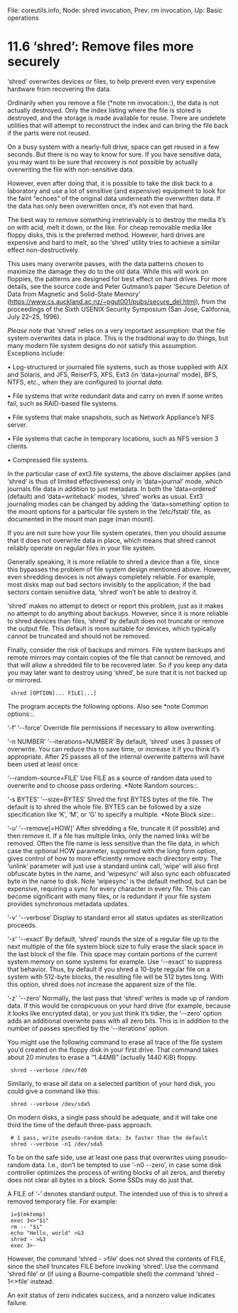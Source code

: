 File: coreutils.info,  Node: shred invocation,  Prev: rm invocation,  Up: Basic operations

11.6 ‘shred’: Remove files more securely
========================================

‘shred’ overwrites devices or files, to help prevent even very expensive
hardware from recovering the data.

   Ordinarily when you remove a file (*note rm invocation::), the data
is not actually destroyed.  Only the index listing where the file is
stored is destroyed, and the storage is made available for reuse.  There
are undelete utilities that will attempt to reconstruct the index and
can bring the file back if the parts were not reused.

   On a busy system with a nearly-full drive, space can get reused in a
few seconds.  But there is no way to know for sure.  If you have
sensitive data, you may want to be sure that recovery is not possible by
actually overwriting the file with non-sensitive data.

   However, even after doing that, it is possible to take the disk back
to a laboratory and use a lot of sensitive (and expensive) equipment to
look for the faint “echoes” of the original data underneath the
overwritten data.  If the data has only been overwritten once, it’s not
even that hard.

   The best way to remove something irretrievably is to destroy the
media it’s on with acid, melt it down, or the like.  For cheap removable
media like floppy disks, this is the preferred method.  However, hard
drives are expensive and hard to melt, so the ‘shred’ utility tries to
achieve a similar effect non-destructively.

   This uses many overwrite passes, with the data patterns chosen to
maximize the damage they do to the old data.  While this will work on
floppies, the patterns are designed for best effect on hard drives.  For
more details, see the source code and Peter Gutmann’s paper ‘Secure
Deletion of Data from Magnetic and Solid-State Memory’
(https://www.cs.auckland.ac.nz/~pgut001/pubs/secure_del.html), from the
proceedings of the Sixth USENIX Security Symposium (San Jose,
California, July 22–25, 1996).

   *Please note* that ‘shred’ relies on a very important assumption:
that the file system overwrites data in place.  This is the traditional
way to do things, but many modern file system designs do not satisfy
this assumption.  Exceptions include:

   • Log-structured or journaled file systems, such as those supplied
     with AIX and Solaris, and JFS, ReiserFS, XFS, Ext3 (in
     ‘data=journal’ mode), BFS, NTFS, etc., when they are configured to
     journal _data_.

   • File systems that write redundant data and carry on even if some
     writes fail, such as RAID-based file systems.

   • File systems that make snapshots, such as Network Appliance’s NFS
     server.

   • File systems that cache in temporary locations, such as NFS version
     3 clients.

   • Compressed file systems.

   In the particular case of ext3 file systems, the above disclaimer
applies (and ‘shred’ is thus of limited effectiveness) only in
‘data=journal’ mode, which journals file data in addition to just
metadata.  In both the ‘data=ordered’ (default) and ‘data=writeback’
modes, ‘shred’ works as usual.  Ext3 journaling modes can be changed by
adding the ‘data=something’ option to the mount options for a particular
file system in the ‘/etc/fstab’ file, as documented in the mount man
page (man mount).

   If you are not sure how your file system operates, then you should
assume that it does not overwrite data in place, which means that shred
cannot reliably operate on regular files in your file system.

   Generally speaking, it is more reliable to shred a device than a
file, since this bypasses the problem of file system design mentioned
above.  However, even shredding devices is not always completely
reliable.  For example, most disks map out bad sectors invisibly to the
application; if the bad sectors contain sensitive data, ‘shred’ won’t be
able to destroy it.

   ‘shred’ makes no attempt to detect or report this problem, just as it
makes no attempt to do anything about backups.  However, since it is
more reliable to shred devices than files, ‘shred’ by default does not
truncate or remove the output file.  This default is more suitable for
devices, which typically cannot be truncated and should not be removed.

   Finally, consider the risk of backups and mirrors.  File system
backups and remote mirrors may contain copies of the file that cannot be
removed, and that will allow a shredded file to be recovered later.  So
if you keep any data you may later want to destroy using ‘shred’, be
sure that it is not backed up or mirrored.

     shred [OPTION]... FILE[...]

   The program accepts the following options.  Also see *note Common
options::.

‘-f’
‘--force’
     Override file permissions if necessary to allow overwriting.

‘-n NUMBER’
‘--iterations=NUMBER’
     By default, ‘shred’ uses 3 passes of overwrite.  You can reduce
     this to save time, or increase it if you think it’s appropriate.
     After 25 passes all of the internal overwrite patterns will have
     been used at least once.

‘--random-source=FILE’
     Use FILE as a source of random data used to overwrite and to choose
     pass ordering.  *Note Random sources::.

‘-s BYTES’
‘--size=BYTES’
     Shred the first BYTES bytes of the file.  The default is to shred
     the whole file.  BYTES can be followed by a size specification like
     ‘K’, ‘M’, or ‘G’ to specify a multiple.  *Note Block size::.

‘-u’
‘--remove[=HOW]’
     After shredding a file, truncate it (if possible) and then remove
     it.  If a file has multiple links, only the named links will be
     removed.  Often the file name is less sensitive than the file data,
     in which case the optional HOW parameter, supported with the long
     form option, gives control of how to more efficiently remove each
     directory entry.  The ‘unlink’ parameter will just use a standard
     unlink call, ‘wipe’ will also first obfuscate bytes in the name,
     and ‘wipesync’ will also sync each obfuscated byte in the name to
     disk.  Note ‘wipesync’ is the default method, but can be expensive,
     requiring a sync for every character in every file.  This can
     become significant with many files, or is redundant if your file
     system provides synchronous metadata updates.

‘-v’
‘--verbose’
     Display to standard error all status updates as sterilization
     proceeds.

‘-x’
‘--exact’
     By default, ‘shred’ rounds the size of a regular file up to the
     next multiple of the file system block size to fully erase the
     slack space in the last block of the file.  This space may contain
     portions of the current system memory on some systems for example.
     Use ‘--exact’ to suppress that behavior.  Thus, by default if you
     shred a 10-byte regular file on a system with 512-byte blocks, the
     resulting file will be 512 bytes long.  With this option, shred
     does not increase the apparent size of the file.

‘-z’
‘--zero’
     Normally, the last pass that ‘shred’ writes is made up of random
     data.  If this would be conspicuous on your hard drive (for
     example, because it looks like encrypted data), or you just think
     it’s tidier, the ‘--zero’ option adds an additional overwrite pass
     with all zero bits.  This is in addition to the number of passes
     specified by the ‘--iterations’ option.

   You might use the following command to erase all trace of the file
system you’d created on the floppy disk in your first drive.  That
command takes about 20 minutes to erase a “1.44MB” (actually 1440 KiB)
floppy.

     shred --verbose /dev/fd0

   Similarly, to erase all data on a selected partition of your hard
disk, you could give a command like this:

     shred --verbose /dev/sda5

   On modern disks, a single pass should be adequate, and it will take
one third the time of the default three-pass approach.

     # 1 pass, write pseudo-random data; 3x faster than the default
     shred --verbose -n1 /dev/sda5

   To be on the safe side, use at least one pass that overwrites using
pseudo-random data.  I.e., don’t be tempted to use ‘-n0 --zero’, in case
some disk controller optimizes the process of writing blocks of all
zeros, and thereby does not clear all bytes in a block.  Some SSDs may
do just that.

   A FILE of ‘-’ denotes standard output.  The intended use of this is
to shred a removed temporary file.  For example:

     i=$(mktemp)
     exec 3<>"$i"
     rm -- "$i"
     echo "Hello, world" >&3
     shred - >&3
     exec 3>-

   However, the command ‘shred - >file’ does not shred the contents of
FILE, since the shell truncates FILE before invoking ‘shred’.  Use the
command ‘shred file’ or (if using a Bourne-compatible shell) the command
‘shred - 1<>file’ instead.

   An exit status of zero indicates success, and a nonzero value
indicates failure.


